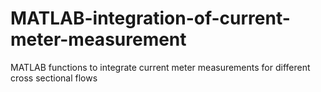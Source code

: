 MATLAB-integration-of-current-meter-measurement
===============================================

MATLAB functions to integrate current meter measurements for different cross sectional flows
